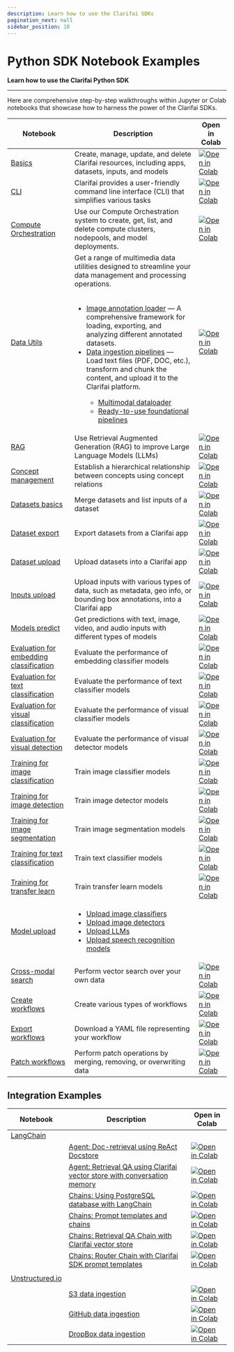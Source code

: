 ```yaml
---
description: Learn how to use the Clarifai SDKs
pagination_next: null
sidebar_position: 10
---
```


# Python SDK Notebook Examples

**Learn how to use the Clarifai Python SDK**
<hr />


Here are comprehensive step-by-step walkthroughs within Jupyter or Colab notebooks that showcase how to harness the power of the Clarifai SDKs.

|Notebook  |  Description              |  Open in Colab                |
|----------|---------------------------|-------------------------------|
|  [Basics](https://github.com/Clarifai/examples/blob/main/basics/basics.ipynb) |   Create, manage, update, and delete Clarifai resources, including apps, datasets, inputs, and models |   [![Open in Colab](https://colab.research.google.com/assets/colab-badge.svg)](https://colab.research.google.com/github/Clarifai/examples/blob/main/basics/basics.ipynb)  |
| [CLI](https://github.com/Clarifai/examples/blob/main/CLI/compute_orchestration.ipynb) | Clarifai provides a user-friendly command line interface (CLI) that simplifies various tasks |[![Open in Colab](https://colab.research.google.com/assets/colab-badge.svg)]( https://colab.research.google.com/github/Clarifai/examples/blob/main/CLI/compute_orchestration.ipynb) |
| [Compute Orchestration](https://github.com/Clarifai/examples/blob/main/ComputeOrchestration/crud_operations.ipynb) |Use our Compute Orchestration system to create, get, list, and delete compute clusters, nodepools, and model deployments.|[![Open in Colab](https://colab.research.google.com/assets/colab-badge.svg)](https://colab.research.google.com/github/Clarifai/examples/blob/main/ComputeOrchestration/crud_operations.ipynb)   |
| [Data Utils](https://github.com/Clarifai/examples/tree/main/Data_Utils)  | Get a range of multimedia data utilities designed to streamline your data management and processing operations. <br/> <br/>  <ul> <li>[Image annotation loader](https://github.com/Clarifai/examples/blob/main/Data_Utils/Image%20Annotation/image_annotation_loader.ipynb)  — A comprehensive framework for loading, exporting, and analyzing different annotated datasets.  </li><li> [Data ingestion pipelines](https://github.com/Clarifai/examples/blob/main/Data_Utils/Ingestion%20pipelines/README.md) — Load text files (PDF, DOC, etc.), transform and chunk the content, and upload it to the Clarifai platform. </li> <ul> <li> [Multimodal dataloader](https://github.com/Clarifai/examples/blob/main/Data_Utils/Ingestion%20pipelines/Multimodal_dataloader.ipynb) </li>  <li>[Ready-to-use foundational pipelines](https://github.com/Clarifai/examples/blob/main/Data_Utils/Ingestion%20pipelines/Ready_to_use_foundational_pipelines.ipynb) </li> </ul> </ul> | [![Open in Colab](https://colab.research.google.com/assets/colab-badge.svg)](https://colab.research.google.com/github/Clarifai/examples/blob/main/Data_Utils/image_annotation_loader.ipynb)   |
|[RAG](https://github.com/Clarifai/examples/blob/main/RAG/RAG.ipynb)| Use Retrieval Augmented Generation (RAG) to improve Large Language Models (LLMs) | [![Open in Colab](https://colab.research.google.com/assets/colab-badge.svg)](https://colab.research.google.com/github/Clarifai/examples/blob/main/RAG/RAG.ipynb)  |
| [Concept management](https://github.com/Clarifai/examples/blob/main/concepts/concept_management.ipynb) |  Establish a hierarchical relationship between concepts using concept relations  | [![Open in Colab](https://colab.research.google.com/assets/colab-badge.svg)](https://colab.research.google.com/github/Clarifai/examples/blob/main/concepts/concept_management.ipynb)  |
| [Datasets basics](https://github.com/Clarifai/examples/blob/main/datasets/basics.ipynb) | Merge datasets and list inputs of a dataset  |[![Open in Colab](https://colab.research.google.com/assets/colab-badge.svg)](https://colab.research.google.com/github/Clarifai/examples/blob/main/datasets/basics.ipynb) |
| [Dataset export](https://github.com/Clarifai/examples/blob/main/datasets/export/dataset_export.ipynb) |  Export datasets from a Clarifai app  | [![Open in Colab](https://colab.research.google.com/assets/colab-badge.svg)]( https://colab.research.google.com/github/Clarifai/examples/blob/main/datasets/export/dataset_export.ipynb)   |
| [Dataset upload](https://github.com/Clarifai/examples/blob/main/datasets/upload/dataset_upload.ipynb) | Upload datasets into a Clarifai app  | [![Open in Colab](https://colab.research.google.com/assets/colab-badge.svg)](https://colab.research.google.com/github/Clarifai/examples/blob/main/datasets/upload/dataset_upload.ipynb)     |
| [Inputs upload](https://github.com/Clarifai/examples/blob/main/datasets/upload/input_upload.ipynb) | Upload inputs with various types of data, such as metadata, geo info, or bounding box annotations, into a Clarifai app     |[![Open in Colab](https://colab.research.google.com/assets/colab-badge.svg)](https://colab.research.google.com/github/Clarifai/examples/blob/main/datasets/upload/input_upload.ipynb) |
| [Models predict](https://github.com/Clarifai/examples/blob/main/models/model_predict.ipynb) | Get predictions with text, image, video, and audio inputs with different types of models   | [![Open in Colab](https://colab.research.google.com/assets/colab-badge.svg)](https://colab.research.google.com/github/Clarifai/examples/blob/main/models/model_predict.ipynb)    |
| [Evaluation for embedding classification](https://github.com/Clarifai/examples/blob/main/models/model_eval/embedding_classifier_eval.ipynb) | Evaluate the performance of embedding classifier models    | [![Open in Colab](https://colab.research.google.com/assets/colab-badge.svg)](https://colab.research.google.com/github/Clarifai/examples/blob/main/models/model_eval/embedding_classifier_eval.ipynb)   |
|[Evaluation for text classification](https://github.com/Clarifai/examples/blob/main/models/model_eval/text_classification_eval.ipynb)| Evaluate the performance of text classifier models    | [![Open in Colab](https://colab.research.google.com/assets/colab-badge.svg)](https://colab.research.google.com/github/Clarifai/examples/blob/main/models/model_eval/text_classification_eval.ipynb)    |
|[Evaluation for visual classification](https://github.com/Clarifai/examples/blob/main/models/model_eval/visual_classifier_eval.ipynb) | Evaluate the performance of visual classifier models    | [![Open in Colab](https://colab.research.google.com/assets/colab-badge.svg)](https://colab.research.google.com/github/Clarifai/examples/blob/main/models/model_eval/visual_classifier_eval.ipynb)   |
| [Evaluation for visual detection](https://github.com/Clarifai/examples/blob/main/models/model_eval/visual_detector_eval.ipynb)      | Evaluate the performance of visual detector models   |  [![Open in Colab](https://colab.research.google.com/assets/colab-badge.svg)](https://colab.research.google.com/github/Clarifai/examples/blob/main/models/model_eval/visual_detector_eval.ipynb)    |
| [Training for image classification ](https://github.com/Clarifai/examples/blob/main/models/model_train/image-classification_training.ipynb) | Train image classifier models    | [![Open in Colab](https://colab.research.google.com/assets/colab-badge.svg)](https://colab.research.google.com/github/Clarifai/examples/blob/main/models/model_train/image-classification_training.ipynb)   |
| [Training for image detection](https://github.com/Clarifai/examples/blob/main/models/model_train/image-detection_training.ipynb)  | Train image  detector models    |   [![Open in Colab](https://colab.research.google.com/assets/colab-badge.svg)](https://colab.research.google.com/github/Clarifai/examples/blob/main/models/model_train/image-detection_training.ipynb)   |
| [Training for image segmentation](https://github.com/Clarifai/examples/blob/main/models/model_train/image-segmentation_training.ipynb)    | Train image segmentation models    |  [![Open in Colab](https://colab.research.google.com/assets/colab-badge.svg)](https://colab.research.google.com/github/Clarifai/examples/blob/main/models/model_train/image-segmentation_training.ipynb)    |
| [Training for text classification](https://github.com/Clarifai/examples/blob/main/models/model_train/text-classification_training.ipynb)    | Train text classifier models   |[![Open in Colab](https://colab.research.google.com/assets/colab-badge.svg)](https://colab.research.google.com/github/Clarifai/examples/blob/main/models/model_train/text-classification_training.ipynb)     |
| [Training for transfer learn](https://github.com/Clarifai/examples/blob/main/models/model_train/transfer_learn.ipynb) | Train transfer learn models    |  [![Open in Colab](https://colab.research.google.com/assets/colab-badge.svg)](https://colab.research.google.com/github/Clarifai/examples/blob/main/models/model_train/transfer-learn.ipynb)   |
| [Model upload](https://github.com/Clarifai/examples/tree/main/models/model_upload)   | <ul><li>[Upload image classifiers](https://github.com/Clarifai/examples/tree/main/models/model_upload/image-classifier/nsfw-image-classifier) </li> <li> [Upload image detectors](https://github.com/Clarifai/examples/tree/main/models/model_upload/image-detector/detr-resnet-image-detection) </li> <li> [Upload LLMs](https://github.com/Clarifai/examples/tree/main/models/model_upload/llms)</li> <li> [Upload speech recognition models](https://github.com/Clarifai/examples/tree/main/models/model_upload/speech-recognition/openai-whisper) </li> </ul>    |    |
| [Cross-modal search](https://github.com/Clarifai/examples/blob/main/search/cross_modal_search.ipynb) | Perform vector search over your own data | [![Open in Colab](https://colab.research.google.com/assets/colab-badge.svg)](https://colab.research.google.com/github/Clarifai/examples/blob/main/search/cross_modal_search.ipynb)   |
|  [Create workflows](https://github.com/Clarifai/examples/blob/main/workflows/create_workflow.ipynb) | Create various types of workflows   |  [![Open in Colab](https://colab.research.google.com/assets/colab-badge.svg)](https://colab.research.google.com/github/Clarifai/examples/blob/main/workflows/create_workflow.ipynb)  |
| [Export workflows](https://github.com/Clarifai/examples/blob/main/workflows/export_workflow.ipynb)     | Download a YAML file representing your workflow   |  [![Open in Colab](https://colab.research.google.com/assets/colab-badge.svg)](https://colab.research.google.com/github/Clarifai/examples/blob/main/workflows/export_workflow.ipynb)   |
|[Patch workflows](https://github.com/Clarifai/examples/blob/main/workflows/patch_workflow.ipynb)     |  Perform patch operations by merging, removing, or overwriting data  |  [![Open in Colab](https://colab.research.google.com/assets/colab-badge.svg)]( https://colab.research.google.com/github/Clarifai/examples/blob/main/workflows/patch_workflow.ipynb)   |


##  Integration Examples

|Notebook  |  Description              |  Open in Colab                |
|----------|---------------------------|-------------------------------|
|[LangChain](https://github.com/Clarifai/examples/tree/main/Integrations/Langchain)|  |                               |
|          | [Agent: Doc-retrieval using ReAct Docstore](https://github.com/Clarifai/examples/blob/main/Integrations/Langchain/Agents/Doc-retrieve_using_Langchain-ReAct_Agent.ipynb) |[![Open in Colab](https://colab.research.google.com/assets/colab-badge.svg)](https://colab.research.google.com/github/Clarifai/examples/blob/main/Integrations/Langchain/Agents/Doc-retrieve_using_Langchain-ReAct_Agent.ipynb)     |
|          | [Agent: Retrieval QA using Clarifai vector store with conversation memory](https://github.com/Clarifai/examples/blob/main/Integrations/Langchain/Agents/Retrieval_QA_with_Conversation_memory.ipynb) | [![Open in Colab](https://colab.research.google.com/assets/colab-badge.svg)](https://colab.research.google.com/github/Clarifai/examples/blob/main/Integrations/Langchain/Agents/Retrieval_QA_with_Conversation_memory.ipynb)  |
|          | [Chains: Using PostgreSQL database with LangChain](https://github.com/Clarifai/examples/blob/main/Integrations/Langchain/Chains/PostgreSQL_LLM.ipynb) | [![Open in Colab](https://colab.research.google.com/assets/colab-badge.svg)](https://colab.research.google.com/github/Clarifai/examples/blob/main/Integrations/Langchain/Chains/PostgreSQL_LLM.ipynb) |
|          | [Chains: Prompt templates and chains](https://github.com/Clarifai/examples/blob/main/Integrations/Langchain/Chains/Prompt-templates_and_chains.ipynb) |   [![Open in Colab](https://colab.research.google.com/assets/colab-badge.svg)](https://colab.research.google.com/github/Clarifai/examples/blob/main/Integrations/Langchain/Chains/Prompt-templates_and_chains.ipynb)                             |
|          | [Chains: Retrieval QA Chain with Clarifai vector store](https://github.com/Clarifai/examples/blob/main/Integrations/Langchain/Chains/Retrieval_QA_chain_with_Clarifai_Vectorstore.ipynb) | [![Open in Colab](https://colab.research.google.com/assets/colab-badge.svg)](https://colab.research.google.com/github/Clarifai/examples/blob/main/Integrations/Langchain/Chains/Retrieval_QA_chain_with_Clarifai_Vectorstore.ipynb)   |
|          | [Chains: Router Chain with Clarifai SDK prompt templates](https://github.com/Clarifai/examples/blob/main/Integrations/Langchain/Chains/Router_chain_examples_with_Clarifai_SDK.ipynb) |[![Open in Colab](https://colab.research.google.com/assets/colab-badge.svg)](https://colab.research.google.com/github/Clarifai/examples/blob/main/Integrations/Langchain/Chains/Router_chain_examples_with_Clarifai_SDK.ipynb)   |
|          |                           |                               |
| [Unstructured.io](https://github.com/Clarifai/examples/blob/main/Integrations/Unstructured/readme.md) |                           |                               |
|          |  [S3 data ingestion](https://github.com/Clarifai/examples/blob/main/Integrations/Unstructured/Clarifai_Unstructured_integration_demo.ipynb) |  [![Open in Colab](https://colab.research.google.com/assets/colab-badge.svg)](https://colab.research.google.com/github/Clarifai/examples/blob/main/Integrations/Unstructured/Clarifai_Unstructured_integration_demo.ipynb)                   |
|          |  [GitHub data ingestion](https://github.com/Clarifai/examples/blob/main/Integrations/Unstructured/Clarifai_github_using_unstructured_io_integration_example.ipynb)                         | [![Open in Colab](https://colab.research.google.com/assets/colab-badge.svg)](https://colab.research.google.com/github/Clarifai/examples/blob/main/Integrations/Unstructured/Clarifai_github_using_unstructured_io_integration_example.ipynb)    |
|          | [DropBox data ingestion](https://github.com/Clarifai/examples/blob/main/Integrations/Unstructured/Dropbox_Clarifai_Unstructured_integration_example.ipynb) |  [![Open in Colab](https://colab.research.google.com/assets/colab-badge.svg)](https://colab.research.google.com/github/Clarifai/examples/blob/main/Integrations/Unstructured/Dropbox_Clarifai_Unstructured_integration_example.ipynb)   |
